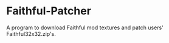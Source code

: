 Faithful-Patcher
================

A program to download Faithful mod textures and patch users' Faithful32x32.zip's.
